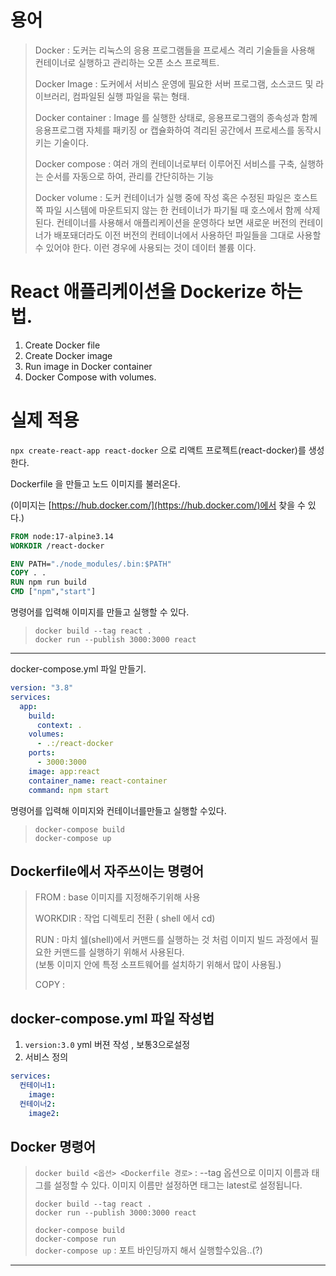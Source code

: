 # 용어
  >Docker : 도커는 리눅스의 응용 프로그램들을 프로세스 격리 기술들을 사용해 컨테이너로 실행하고 관리하는 오픈 소스 프로젝트.
  >
  >Docker Image : 도커에서 서비스 운영에 필요한 서버 프로그램, 소스코드 및 라이브러리, 컴파일된 실행 파일을 묶는 형태.
  >
  >Docker container : Image 를 실행한 상태로, 응용프로그램의 종속성과 함께 응용프로그램 자체를 패키징 or 캡슐화하여 격리된 공간에서 프로세스를 동작시키는 기술이다.
  >
  >Docker compose : 여러 개의 컨테이너로부터 이루어진 서비스를 구축, 실행하는 순서를 자동으로 하여, 관리를 간단히하는 기능
  >
  >Docker volume : 도커 컨테이너가 실행 중에 작성 혹은 수정된 파일은 호스트 쪽 파일 시스템에 마운트되지 않는 한 컨테이너가 파기될 때 호스에서 함께 삭제 된다. 컨테이너를 사용해서 애플리케이션을 운영하다 보면 새로운 버전의 컨테이너가 배포돼더라도 이전 버전의 컨테이너에서 사용하던 파일들을 그대로 사용할 수 있어야 한다. 이런 경우에 사용되는 것이 데이터 볼륨 이다.
  
# React 애플리케이션을 Dockerize 하는 법.

1. Create Docker file
2. Create Docker image
3. Run image in Docker container
4. Docker Compose with volumes.



# 실제 적용

`npx create-react-app react-docker` 으로 리액트 프로젝트(react-docker)를 생성한다.

Dockerfile 을 만들고 노드 이미지를 불러온다.

(이미지는 [https://hub.docker.com/](https://hub.docker.com/)에서 찾을 수 있다.)
```Dockerfile
FROM node:17-alpine3.14
WORKDIR /react-docker

ENV PATH="./node_modules/.bin:$PATH"
COPY . .
RUN npm run build
CMD ["npm","start"]
```
명령어를 입력해 이미지를 만들고 실행할 수 있다.
>`docker build --tag react .` <br/>
>`docker run --publish 3000:3000 react`<br/>

---
docker-compose.yml 파일 만들기.
```yml
version: "3.8"
services:
  app:
    build:
      context: .
    volumes:
      - .:/react-docker
    ports:
      - 3000:3000
    image: app:react
    container_name: react-container
    command: npm start

```
명령어를 입력해 이미지와 컨테이너를만들고 실행할 수있다.
> `docker-compose build`<br/>
> `docker-compose up`

## Dockerfile에서 자주쓰이는 명령어
>FROM : base 이미지를 지정해주기위해 사용
>
>WORKDIR : 작업 디렉토리 전환 ( shell 에서 cd)
>
>RUN : 마치 쉘(shell)에서 커맨드를 실행하는 것 처럼 이미지 빌드 과정에서 필요한 커맨드를 실행하기 위해서 사용된다.<br/>
>     (보통 이미지 안에 특정 소프트웨어를 설치하기 위해서 많이 사용됨.)
>
>COPY : 


## docker-compose.yml 파일 작성법
1. `version:3.0` yml 버젼 작성 , 보통3으로설정
2. 서비스 정의
  ```yml
  services:
    컨테이너1:
      image:
    컨테이너2:
      image2:
  ```
## Docker 명령어
>`docker build <옵션> <Dockerfile 경로>` : --tag 옵션으로 이미지 이름과 태그를 설정할 수 있다. 이미지 이름만 설정하면 태그는 latest로 설정됩니다.
>
>`docker build --tag react .` <br/>
>`docker run --publish 3000:3000 react`<br/>
>
>`docker-compose build`<br/>
>`docker-compose run`<br/>
>`docker-compose up` : 포트 바인딩까지 해서 실행할수있음..(?)
---
